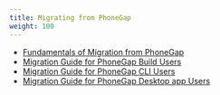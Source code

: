 ```yaml
---
title: Migrating from PhoneGap
weight: 100
---
```



- [Fundamentals of Migration from PhoneGap](fundamentals)
- [Migration Guide for PhoneGap Build Users](guide_for_phonega_build)
- [Migration Guide for PhoneGap CLI Users](guide_for_phonegap_cli)
- [Migration Guide for PhoneGap Desktop app Users](guide_for_phonegap_desktop)


